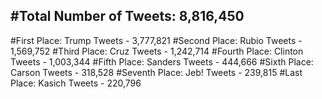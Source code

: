 #Total Number of Tweets: 8,816,450 
---
#First Place: Trump Tweets - 3,777,821
#Second Place: Rubio Tweets - 1,569,752
#Third Place: Cruz Tweets - 1,242,714
#Fourth Place: Clinton Tweets - 1,003,344
#Fifth Place: Sanders Tweets - 444,666
#Sixth Place: Carson Tweets - 318,528
#Seventh Place: Jeb! Tweets - 239,815
#Last Place: Kasich Tweets - 220,796

